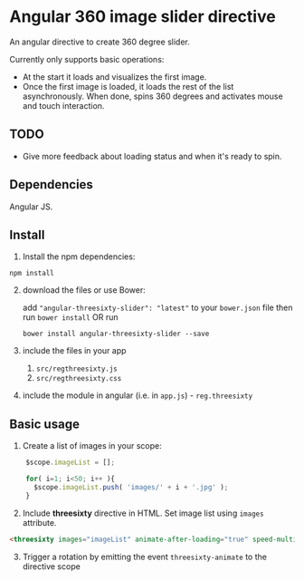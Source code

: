 # Angular 360 image slider directive

An angular directive to create  360 degree slider.

Currently only supports basic operations:
* At the start it loads and visualizes the first image.
* Once the first image is loaded, it loads the rest of the list asynchronously. When done, spins 360 degrees and activates mouse and touch interaction.

## TODO
* Give more feedback about loading status and when it's ready to spin.

## Dependencies
Angular JS.

## Install
1. Install the npm dependencies:

  `npm install`

2. download the files or use Bower:

	add `"angular-threesixty-slider": "latest"` to your `bower.json` file then run `bower install` OR run

	`bower install angular-threesixty-slider --save`

4. include the files in your app
	1. `src/regthreesixty.js`
	2. `src/regthreesixty.css`

5. include the module in angular (i.e. in `app.js`) - `reg.threesixty`


## Basic usage

1. Create a list of images in your scope:
```javascript
    $scope.imageList = [];

    for( i=1; i<50; i++ ){
      $scope.imageList.push( 'images/' + i + '.jpg' );
    }
```
2. Include **threesixty** directive in HTML. Set image list using `images` attribute.
```html
<threesixty images="imageList" animate-after-loading="true" speed-multiplier="20" loading-notice="true">
```

3. Trigger a rotation by emitting the event `threesixty-animate` to the directive scope

